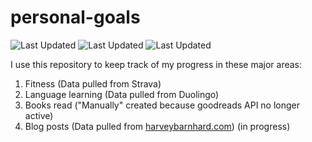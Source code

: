 # personal-goals
![Last Updated](https://img.shields.io/date/1626049655?color=FC4C02&label=Fitness%20Updated&logo=strava)
![Last Updated](https://img.shields.io/date/1626049655?color=7ac70c&label=Language%20Updated&logo=duolingo)
![Last Updated](https://img.shields.io/date/1626049655?color=e9e5cd&label=Books%20Updated&logo=goodreads)

I use this repository to keep track of my progress in these major areas:

1. Fitness (Data pulled from Strava)
2. Language learning (Data pulled from Duolingo)
3. Books read ("Manually" created because goodreads API no longer active)
4. Blog posts (Data pulled from [harveybarnhard.com](https://harveybarnhard.com)) (in progress)

